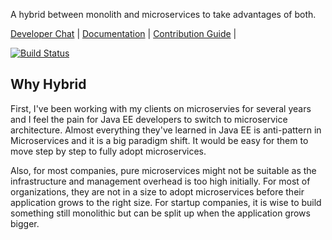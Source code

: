 A hybrid between monolith and microservices to take advantages of both.

[Developer Chat](https://gitter.im/networknt/light-hybrid-4j) |
[Documentation](https://networknt.github.io/light-hybrid-4j) |
[Contribution Guide](CONTRIBUTING.md) |


[![Build Status](https://travis-ci.org/networknt/light-hybrid-4j.svg?branch=master)](https://travis-ci.org/networknt/light-hybrid-4j)

## Why Hybrid

First, I've been working with my clients on microservies for several years and 
I feel the pain for Java EE developers to switch to microservice architecture. 
Almost everything they've learned in Java EE is anti-pattern in Microservices
and it is a big paradigm shift. It would be easy for them to move step by step
to fully adopt microservices.


Also, for most companies, pure microservices might not be suitable as the
infrastructure and management overhead is too high initially. For most of
organizations, they are not in a size to adopt microservices before their
application grows to the right size. For startup companies, it is wise to
build something still monolithic but can be split up when the application
grows bigger. 


 

